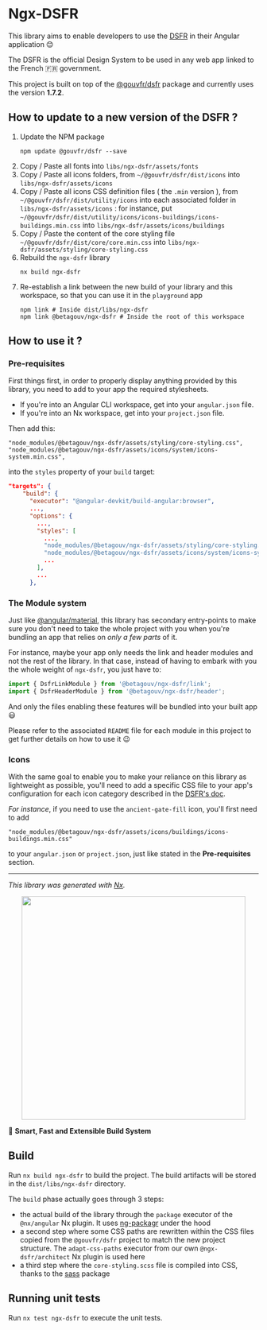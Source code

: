 # Ngx-DSFR

This library aims to enable developers to use the [DSFR](https://gouvfr.atlassian.net/wiki/spaces/DB/overview?homepageId=145359476) in their Angular application 😊

The DSFR is the official Design System to be used in any web app linked to the French 🇫🇷 government.

This project is built on top of the [@gouvfr/dsfr](https://www.npmjs.com/package/@gouvfr/dsfr) package and currently uses the version **1.7.2**.

## How to update to a new version of the DSFR ?

1. Update the NPM package
   ```shell
   npm update @gouvfr/dsfr --save
   ```
2. Copy / Paste all fonts into `libs/ngx-dsfr/assets/fonts`
3. Copy / Paste all icons folders, from `~/@gouvfr/dsfr/dist/icons` into `libs/ngx-dsfr/assets/icons`
4. Copy / Paste all icons CSS definition files ( the `.min` version ), from `~/@gouvfr/dsfr/dist/utility/icons` into each associated folder in `libs/ngx-dsfr/assets/icons` :
   for instance, put `~/@gouvfr/dsfr/dist/utility/icons/icons-buildings/icons-buildings.min.css` into `libs/ngx-dsfr/assets/icons/buildings`
5. Copy / Paste the content of the core styling file `~/@gouvfr/dsfr/dist/core/core.min.css` into `libs/ngx-dsfr/assets/styling/core-styling.css`
6. Rebuild the `ngx-dsfr` library
   ```shell
   nx build ngx-dsfr
   ```
7. Re-establish a link between the new build of your library and this workspace, so that
   you can use it in the `playground` app
   ```shell
   npm link # Inside dist/libs/ngx-dsfr
   npm link @betagouv/ngx-dsfr # Inside the root of this workspace
   ```

## How to use it ?

### Pre-requisites

First things first, in order to properly display anything provided by this library, you need to add to your app
the required stylesheets.

- If you're into an Angular CLI workspace, get into your `angular.json` file.
- If you're into an Nx workspace, get into your `project.json` file.

Then add this:

```
"node_modules/@betagouv/ngx-dsfr/assets/styling/core-styling.css",
"node_modules/@betagouv/ngx-dsfr/assets/icons/system/icons-system.min.css",
```

into the `styles` property of your `build` target:

```json
"targets": {
    "build": {
      "executor": "@angular-devkit/build-angular:browser",
      ...,
      "options": {
        ...,
        "styles": [
          ...,
          "node_modules/@betagouv/ngx-dsfr/assets/styling/core-styling.css",
          "node_modules/@betagouv/ngx-dsfr/assets/icons/system/icons-system.min.css",
          ...
        ],
        ...
      },
```

### The Module system

Just like [@angular/material](https://material.angular.io/), this library has secondary entry-points to make sure you don't need to take
the whole project with you when you're bundling an app that relies on _only a few parts_ of it.

For instance, maybe your app only needs the link and header modules and not the rest of the library. In that case,
instead of having to embark with you the whole weight of `ngx-dsfr`, you just have to:

```typescript
import { DsfrLinkModule } from '@betagouv/ngx-dsfr/link';
import { DsfrHeaderModule } from '@betagouv/ngx-dsfr/header';
```

And only the files enabling these features will be bundled into your built app 😃

Please refer to the associated `README` file for each module in this project to get further details on how to use it 😉

### Icons

With the same goal to enable you to make your reliance on this library as lightweight as possible, you'll need to add
a specific CSS file to your app's configuration for each icon category described in the [DSFR's doc](https://gouvfr.atlassian.net/wiki/spaces/DB/pages/222331396/Ic+nes+-+Icons#S%C3%A9lection-d%E2%80%99ic%C3%B4nes).

_For instance_, if you need to use the `ancient-gate-fill` icon, you'll first need to add

```
"node_modules/@betagouv/ngx-dsfr/assets/icons/buildings/icons-buildings.min.css"
```

to your `angular.json` or `project.json`, just like stated in the **Pre-requisites** section.

<hr>

_This library was generated with [Nx](https://nx.dev)._

<p style="text-align: center;"><img src="https://raw.githubusercontent.com/nrwl/nx/master/images/nx-logo.png" width="450"></p>

🔎 **Smart, Fast and Extensible Build System**

## Build

Run `nx build ngx-dsfr` to build the project. The build artifacts will be stored in the `dist/libs/ngx-dsfr` directory.

The `build` phase actually goes through 3 steps:

- the actual build of the library through the `package` executor
  of the `@nx/angular` Nx plugin. It uses [ng-packagr](https://github.com/ng-packagr/ng-packagr)
  under the hood
- a second step where some CSS paths are rewritten within the CSS files copied
  from the `@gouvfr/dsfr` project to match the new project structure. The `adapt-css-paths` executor
  from our own `@ngx-dsfr/architect` Nx plugin is used here
- a third step where the `core-styling.scss` file is compiled into CSS, thanks to the [sass](https://www.npmjs.com/package/sass) package

## Running unit tests

Run `nx test ngx-dsfr` to execute the unit tests.
